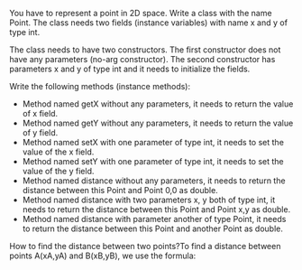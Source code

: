 

You have to represent a point in 2D space. Write a class with the name Point. The class needs two fields (instance variables) with name x and y of type int.

The class needs to have two constructors. The first constructor does not have any parameters (no-arg constructor). The second constructor has parameters x and y of type int and it needs to initialize the fields.

Write the following methods (instance methods):
* Method named getX without any parameters, it needs to return the value of x field.
* Method named getY without any parameters, it needs to return the value of y field.
* Method named setX with one parameter of type int, it needs to set the value of the x field.
* Method named setY with one parameter of type int, it needs to set the value of the y field.
* Method named distance without any parameters, it needs to return the distance between this Point and Point 0,0 as double.
* Method named distance with two parameters x, y both of type int, it needs to return the distance between this Point and Point x,y as double.
* Method named distance with parameter another of type Point, it needs to return the distance between this Point and another Point as double.

How to find the distance between two points?To find a distance between points A(xA,yA) and B(xB,yB), we use the formula: